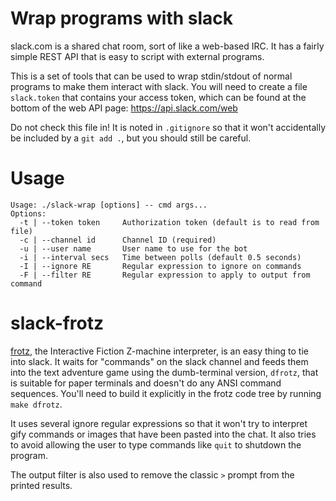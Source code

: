 Wrap programs with slack
===

slack.com is a shared chat room, sort of like a web-based IRC.
It has a fairly simple REST API that is easy to script with external
programs.

This is a set of tools that can be used to wrap stdin/stdout of
normal programs to make them interact with slack. You will need to
create a file `slack.token` that contains your access token,
which can be found at the bottom of the web API page: https://api.slack.com/web

Do not check this file in!  It is noted in `.gitignore` so that it
won't accidentally be included by a `git add .`, but you should still
be careful.

Usage
===

    Usage: ./slack-wrap [options] -- cmd args...
    Options:
      -t | --token token     Authorization token (default is to read from file)
      -c | --channel id      Channel ID (required)
      -u | --user name       User name to use for the bot
      -i | --interval secs   Time between polls (default 0.5 seconds)
      -I | --ignore RE       Regular expression to ignore on commands
      -F | --filter RE       Regular expression to apply to output from command


slack-frotz
===
[frotz](http://frotz.sourceforge.net/), the Interactive Fiction
Z-machine interpreter, is an easy thing to tie into slack.  It waits for
"commands" on the slack channel and feeds them into the text
adventure game using the dumb-terminal version, `dfrotz`, that is
suitable for paper terminals and doesn't do any ANSI command sequences.
You'll need to build it explicitly in the frotz code tree by running
`make dfrotz`.

It uses several ignore regular expressions so that it won't try to
interpret gify commands or images that have been pasted into the chat.
It also tries to avoid allowing the user to type commands like `quit`
to shutdown the program.

The output filter is also used to remove the classic `>` prompt from
the printed results.
